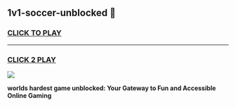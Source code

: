 
## 1v1-soccer-unblocked 👋
<h3>
<a href="https://premium.freeplayer.one?title=1v1-soccer-unblocked&ref=14F">CLICK TO PLAY</a></h3>
<hr>

<h3>
<a href="https://premium.freeplayer.one?title=1v1-soccer-unblocked&ref=14F">CLICK 2 PLAY</a>
  
</h3>

<a href="https://premium.freeplayer.one?title=1v1-soccer-unblocked&ref=12F/"><img src="https://clearcache.store/games.png"></a>


**worlds hardest game unblocked: Your Gateway to Fun and Accessible Online Gaming**
